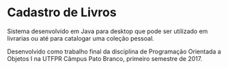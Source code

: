 # Cadastro de Livros

Sistema desenvolvido em Java para desktop que pode ser utilizado em livrarias ou até para catalogar uma coleção  pessoal.

Desenvolvido como trabalho final da disciplina de Programação Orientada a Objetos I na UTFPR Câmpus Pato Branco, primeiro semestre de 2017.